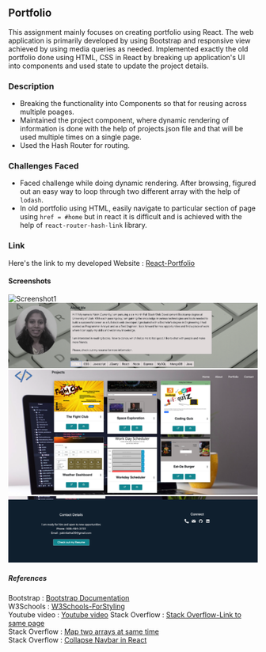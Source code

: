 ## Portfolio

This assignment mainly focuses on creating portfolio using React. The web application is primarily developed by using Bootstrap and responsive view achieved by using media queries as needed. Implemented exactly the old portfolio done using HTML, CSS in React by breaking up application's UI into components and used state to update the project details.

### Description

* Breaking the functionality into Components so that for reusing across multiple poages. 
* Maintained the project component, where dynamic rendering of information is done with the help of projects.json file and that will be used multiple times on a single page.
* Used the Hash Router for routing.

### Challenges Faced

* Faced challenge while doing dynamic rendering. After browsing, figured out an easy way to loop through two different array with the help of `lodash`.
* In old portfolio using HTML, easily navigate to particular section of page using `href = #home` but in react it is difficult and is achieved with the help of `react-router-hash-link` library.

### Link

Here's the link to my developed Website : [React-Portfolio](https://yakinia.github.io/ReactPortfolio/)

#### Screenshots

![Screenshot1](portfolio/src/img/snip1.png)
![Screenshot1](portfolio/src/img/snip2.png)
![Screenshot1](portfolio/src/img/snip3.png)
![Screenshot1](portfolio/src/img/snip4.png)

##### References

Bootstrap : [Bootstrap Documentation](https://getbootstrap.com/docs/4.5/getting-started/introduction/)<br/>
W3Schools : [W3Schools-ForStyling](https://www.w3schools.com/css/css_howto.asp)<br/>
Youtube video : [Youtube video](https://www.youtube.com/watch?time_continue=122&v=Zn64_IVLO88&feature=emb_title)
Stack Overflow : [Stack Overflow-Link to same page](https://stackoverflow.com/questions/35978489/how-to-link-to-same-page)<br/>
Stack Overflow : [Map two arrays at same time](https://stackoverflow.com/questions/41311322/how-can-i-map-over-two-arrays-at-the-same-time)<br/>
Stack Overflow : [Collapse Navbar in React](https://stackoverflow.com/questions/52248179/how-to-use-data-toggle-collapse-in-reactjs-with-bootstrap)
